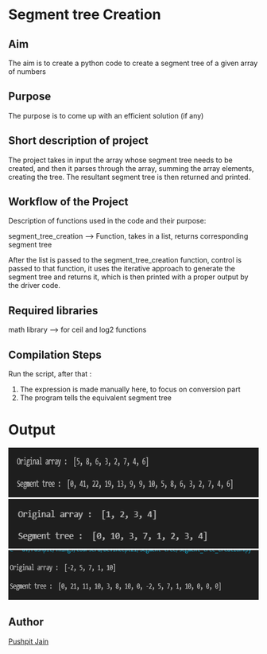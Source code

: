 # Segment tree Creation

## Aim

The aim is to create a python code to create a segment tree of a given array of numbers

## Purpose

The purpose is to come up with an efficient solution (if any)

## Short description of project

The project takes in input the array whose segment tree needs to be created,
and then it parses through the array, summing the array elements, creating the tree.
The resultant segment tree is then returned and printed.

## Workflow of the Project

Description of functions used in the code and their purpose:

segment_tree_creation --> Function, takes in a list, returns corresponding segment tree

After the list is passed to the segment_tree_creation function, control is passed to that function, it uses the iterative approach to generate the segment tree and returns it,
which is then printed with a proper output by the driver code.

## Required libraries

math library --> for ceil and log2 functions

## Compilation Steps

Run the script, after that :

1.  The expression is made manually here, to focus on conversion part
2.  The program tells the equivalent segment tree

# Output

<img width = 600 height = 100 src="../Segment Tree Creation/Images/creation_output1.PNG">
<img width = 600 height = 100 src="../Segment Tree Creation/Images/creation_output2.PNG">
<img width = 600 height = 100 src="../Segment Tree Creation/Images/creation_output3.PNG">

## Author

[Pushpit Jain](https://github.com/pushpit-J19)
